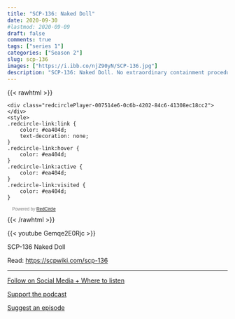 ```yaml
---
title: "SCP-136: Naked Doll"
date: 2020-09-30
#lastmod: 2020-09-09
draft: false
comments: true
tags: ["series 1"]
categories: ["Season 2"]
slug: scp-136
images: ["https://i.ibb.co/njZ90yN/SCP-136.jpg"]
description: "SCP-136: Naked Doll. No extraordinary containment procedures are necessary. SCP-136 is to be kept in a standard 10 m x 10 m x 10 m concrete containment room."
---
```


{{< rawhtml >}}
<script async defer onload="redcircleIframe();" src="https://api.podcache.net/embedded-player/sh/63705181-2bd5-4fc1-a869-6f5b27226efa/ep/007514e6-0c6b-4202-84c6-41308ec18cc2"></script>
    <div class="redcirclePlayer-007514e6-0c6b-4202-84c6-41308ec18cc2"></div>
    <style>
    .redcircle-link:link {
        color: #ea404d;
        text-decoration: none;
    }
    .redcircle-link:hover {
        color: #ea404d;
    }
    .redcircle-link:active {
        color: #ea404d;
    }
    .redcircle-link:visited {
        color: #ea404d;
    }
</style>
<p style="margin-top:3px;margin-left:11px;font-family: sans-serif;font-size: 10px; color: gray;">Powered by <a class="redcircle-link" href="https://redcircle.com?utm_source=rc_embedded_player&utm_medium=web&utm_campaign=embedded_v1">RedCircle</a></p>
{{< /rawhtml >}}

{{< youtube Gemqe2E0Rjc >}}

SCP-136
Naked Doll

Read: https://scpwiki.com/scp-136

---

[Follow on Social Media + Where to listen](/links)

[Support the podcast](/support)

[Suggest an episode](/suggest)
